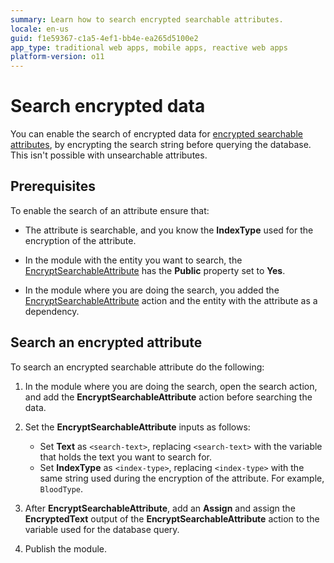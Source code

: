 ```yaml
---
summary: Learn how to search encrypted searchable attributes.
locale: en-us
guid: f1e59367-c1a5-4ef1-bb4e-ea265d5100e2
app_type: traditional web apps, mobile apps, reactive web apps
platform-version: o11
---
```


# Search encrypted data

You can enable the search of encrypted data for [encrypted searchable attributes](encrypt-data-hipaa.md#encrypt-no-search), by encrypting the search string before querying the database. This isn't possible with unsearchable attributes.

## Prerequisites

To enable the search of an attribute ensure that:

* The attribute is searchable, and you know the **IndexType** used for the encryption of the attribute.

* In the module with the entity you want to search, the [EncryptSearchableAttribute](encrypt-data-hipaa.md#encrypt-search) has the **Public** property set to **Yes**.

* In the module where you are doing the search, you added the [EncryptSearchableAttribute](encrypt-data-hipaa.md#encrypt-search) action and the entity with the attribute as a dependency.

## Search an encrypted attribute

To search an encrypted searchable attribute do the following:

1. In the module where you are doing the search, open the search action, and add the **EncryptSearchableAttribute** action before searching the data.

1. Set the **EncryptSearchableAttribute** inputs as follows:

    * Set **Text** as `<search-text>`, replacing `<search-text>` with the variable that holds the text you want to search for.
    * Set **IndexType** as `<index-type>`, replacing `<index-type>` with the same string used during the encryption of the attribute. For example, `BloodType`.

1. After **EncryptSearchableAttribute**, add an **Assign** and assign the **EncryptedText** output of the **EncryptSearchableAttribute** action to the variable used for the database query.

1. Publish the module.
